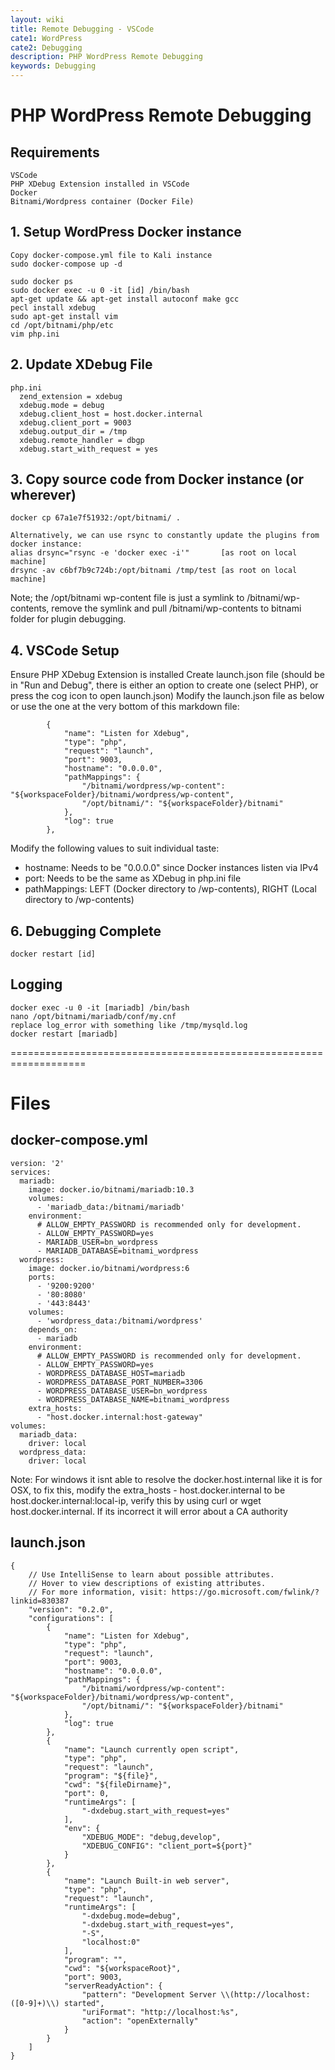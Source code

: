 ```yaml
---
layout: wiki
title: Remote Debugging - VSCode
cate1: WordPress
cate2: Debugging
description: PHP WordPress Remote Debugging
keywords: Debugging
---
```


# PHP WordPress Remote Debugging

## Requirements
```
VSCode
PHP XDebug Extension installed in VSCode
Docker
Bitnami/Wordpress container (Docker File)
```

## 1. Setup WordPress Docker instance
```
Copy docker-compose.yml file to Kali instance
sudo docker-compose up -d

sudo docker ps
sudo docker exec -u 0 -it [id] /bin/bash
apt-get update && apt-get install autoconf make gcc
pecl install xdebug
sudo apt-get install vim
cd /opt/bitnami/php/etc
vim php.ini
```

## 2. Update XDebug File
```
php.ini
  zend_extension = xdebug
  xdebug.mode = debug
  xdebug.client_host = host.docker.internal
  xdebug.client_port = 9003
  xdebug.output_dir = /tmp
  xdebug.remote_handler = dbgp
  xdebug.start_with_request = yes
```
## 3. Copy source code from Docker instance (or wherever)
```
docker cp 67a1e7f51932:/opt/bitnami/ .

Alternatively, we can use rsync to constantly update the plugins from docker instance:
alias drsync="rsync -e 'docker exec -i'"       [as root on local machine]
drsync -av c6bf7b9c724b:/opt/bitnami /tmp/test [as root on local machine]
```

Note; the /opt/bitnami wp-content file is just a symlink to /bitnami/wp-contents, remove the symlink and pull /bitnami/wp-contents to bitnami folder for plugin debugging.

## 4. VSCode Setup
Ensure PHP XDebug Extension is installed
Create launch.json file (should be in "Run and Debug", there is either an option to create one (select PHP), or press the cog icon to open launch.json)
Modify the launch.json file as below or use the one at the very bottom of this markdown file:
```
        {
            "name": "Listen for Xdebug",
            "type": "php",
            "request": "launch",
            "port": 9003,
            "hostname": "0.0.0.0",
            "pathMappings": {
                "/bitnami/wordpress/wp-content": "${workspaceFolder}/bitnami/wordpress/wp-content",
                "/opt/bitnami/": "${workspaceFolder}/bitnami"
            },
            "log": true
        },
```
Modify the following values to suit individual taste:
 + hostname: Needs to be "0.0.0.0" since Docker instances listen via IPv4
 + port: Needs to be the same as XDebug in php.ini file
 + pathMappings: LEFT (Docker directory to /wp-contents), RIGHT (Local directory to /wp-contents)

## 6. Debugging Complete

```
docker restart [id]
```

## Logging
```
docker exec -u 0 -it [mariadb] /bin/bash
nano /opt/bitnami/mariadb/conf/my.cnf
replace log_error with something like /tmp/mysqld.log
docker restart [mariadb]
```
===================================================================

# Files

## docker-compose.yml
```
version: '2'
services:
  mariadb:
    image: docker.io/bitnami/mariadb:10.3
    volumes:
      - 'mariadb_data:/bitnami/mariadb'
    environment:
      # ALLOW_EMPTY_PASSWORD is recommended only for development.
      - ALLOW_EMPTY_PASSWORD=yes
      - MARIADB_USER=bn_wordpress
      - MARIADB_DATABASE=bitnami_wordpress
  wordpress:
    image: docker.io/bitnami/wordpress:6
    ports:
      - '9200:9200'
      - '80:8080'
      - '443:8443'
    volumes:
      - 'wordpress_data:/bitnami/wordpress'
    depends_on:
      - mariadb
    environment:
      # ALLOW_EMPTY_PASSWORD is recommended only for development.
      - ALLOW_EMPTY_PASSWORD=yes
      - WORDPRESS_DATABASE_HOST=mariadb
      - WORDPRESS_DATABASE_PORT_NUMBER=3306
      - WORDPRESS_DATABASE_USER=bn_wordpress
      - WORDPRESS_DATABASE_NAME=bitnami_wordpress
    extra_hosts:
      - "host.docker.internal:host-gateway"
volumes:
  mariadb_data:
    driver: local
  wordpress_data:
    driver: local
```

Note: For windows it isnt able to resolve the docker.host.internal like it is for OSX, to fix this, modify the extra_hosts - host.docker.internal to be 
host.docker.internal:local-ip, verify this by using curl or wget host.docker.internal. If its incorrect it will error about a CA authority

## launch.json
```
{
    // Use IntelliSense to learn about possible attributes.
    // Hover to view descriptions of existing attributes.
    // For more information, visit: https://go.microsoft.com/fwlink/?linkid=830387
    "version": "0.2.0",
    "configurations": [
        {
            "name": "Listen for Xdebug",
            "type": "php",
            "request": "launch",
            "port": 9003,
            "hostname": "0.0.0.0",
            "pathMappings": {
                "/bitnami/wordpress/wp-content": "${workspaceFolder}/bitnami/wordpress/wp-content",
                "/opt/bitnami/": "${workspaceFolder}/bitnami"
            },
            "log": true
        },
        {
            "name": "Launch currently open script",
            "type": "php",
            "request": "launch",
            "program": "${file}",
            "cwd": "${fileDirname}",
            "port": 0,
            "runtimeArgs": [
                "-dxdebug.start_with_request=yes"
            ],
            "env": {
                "XDEBUG_MODE": "debug,develop",
                "XDEBUG_CONFIG": "client_port=${port}"
            }
        },
        {
            "name": "Launch Built-in web server",
            "type": "php",
            "request": "launch",
            "runtimeArgs": [
                "-dxdebug.mode=debug",
                "-dxdebug.start_with_request=yes",
                "-S",
                "localhost:0"
            ],
            "program": "",
            "cwd": "${workspaceRoot}",
            "port": 9003,
            "serverReadyAction": {
                "pattern": "Development Server \\(http://localhost:([0-9]+)\\) started",
                "uriFormat": "http://localhost:%s",
                "action": "openExternally"
            }
        }
    ]
}
```
